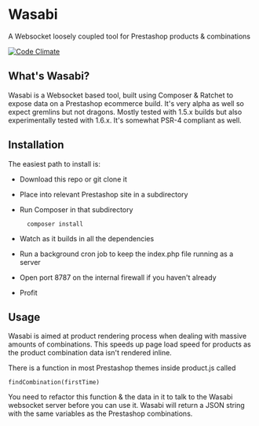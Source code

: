 # Wasabi
A Websocket loosely coupled tool for Prestashop products &amp; combinations

[![Code Climate](https://codeclimate.com/github/absalomedia/wasabi/badges/gpa.svg)](https://codeclimate.com/github/absalomedia/wasabi)

## What's Wasabi?

Wasabi is a Websocket based tool, built using Composer &amp; Ratchet to expose data on a Prestashop ecommerce build. It's very alpha as well so expect gremlins but not dragons. Mostly tested with 1.5.x builds but also experimentally tested with 1.6.x. It's somewhat PSR-4 compliant as well.

## Installation

The easiest path to install is:

- Download this repo or git clone it
- Place into relevant Prestashop site in a subdirectory
- Run Composer in that subdirectory

		composer install

- Watch as it builds in all the dependencies
- Run a background cron job to keep the index.php file running as a server
- Open port 8787 on the internal firewall if you haven't already
- Profit 


## Usage

Wasabi is aimed at product rendering process when dealing with massive amounts of combinations. This speeds up page load speed for products as the product combination data isn't rendered inline. 

There is a function in most Prestashop themes inside product.js called

	findCombination(firstTime)

You need to refactor this function & the data in it to talk to the Wasabi websocket server before you can use it. Wasabi will return a JSON string with the same variables as the Prestashop combinations.
